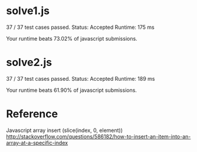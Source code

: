 # solve1.js

37 / 37 test cases passed.
Status: Accepted
Runtime: 175 ms

Your runtime beats 73.02% of javascript submissions.

# solve2.js

37 / 37 test cases passed.
Status: Accepted
Runtime: 189 ms

Your runtime beats 61.90% of javascript submissions.


# Reference

Javascript array insert (slice(index, 0, element))
http://stackoverflow.com/questions/586182/how-to-insert-an-item-into-an-array-at-a-specific-index
